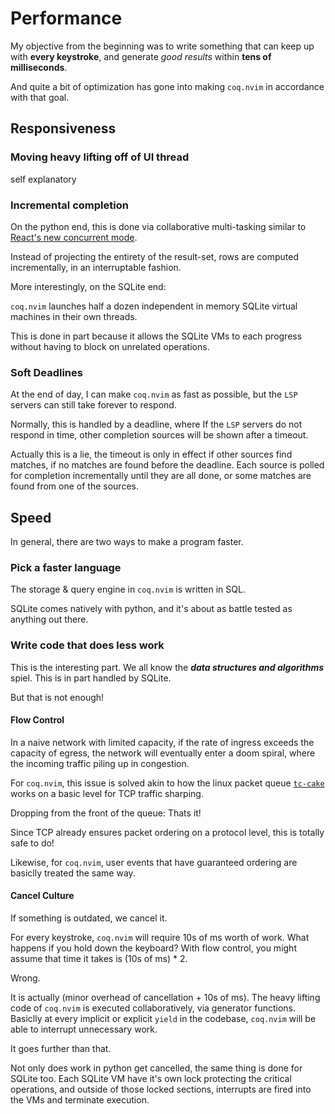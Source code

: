 # Performance

My objective from the beginning was to write something that can keep up with **every keystroke**, and generate _good results_ within **tens of milliseconds**.

And quite a bit of optimization has gone into making `coq.nvim` in accordance with that goal.

## Responsiveness

### Moving heavy lifting off of UI thread

self explanatory

### Incremental completion

On the python end, this is done via collaborative multi-tasking similar to [React's new concurrent mode](https://reactjs.org/docs/concurrent-mode-intro.html).

Instead of projecting the entirety of the result-set, rows are computed incrementally, in an interruptable fashion.

More interestingly, on the SQLite end:

`coq.nvim` launches half a dozen independent in memory SQLite virtual machines in their own threads.

This is done in part because it allows the SQLite VMs to each progress without having to block on unrelated operations.

### Soft Deadlines

At the end of day, I can make `coq.nvim` as fast as possible, but the `LSP` servers can still take forever to respond.

Normally, this is handled by a deadline, where If the `LSP` servers do not respond in time, other completion sources will be shown after a timeout.

Actually this is a lie, the timeout is only in effect if other sources find matches, if no matches are found before the deadline. Each source is polled for completion incrementally until they are all done, or some matches are found from one of the sources.

## Speed

In general, there are two ways to make a program faster.

### Pick a faster language

The storage & query engine in `coq.nvim` is written in SQL.

SQLite comes natively with python, and it's about as battle tested as anything out there.

### Write code that does less work

This is the interesting part. We all know the _**data structures and algorithms**_ spiel. This is in part handled by SQLite.

But that is not enough!

#### Flow Control

In a naive network with limited capacity, if the rate of ingress exceeds the capacity of egress, the network will eventually enter a doom spiral, where the incoming traffic piling up in congestion.

For `coq.nvim`, this issue is solved akin to how the linux packet queue [`tc-cake`](https://man7.org/linux/man-pages/man8/tc-cake.8.html) works on a basic level for TCP traffic sharping.

Dropping from the front of the queue: Thats it!

Since TCP already ensures packet ordering on a protocol level, this is totally safe to do!

Likewise, for `coq.nvim`, user events that have guaranteed ordering are basiclly treated the same way.

#### Cancel Culture

If something is outdated, we cancel it.

For every keystroke, `coq.nvim` will require 10s of ms worth of work. What happens if you hold down the keyboard? With flow control, you might assume that time it takes is (10s of ms) \* 2.

Wrong.

It is actually (minor overhead of cancellation + 10s of ms). The heavy lifting code of `coq.nvim` is executed collaboratively, via generator functions. Basiclly at every implicit or explicit `yield` in the codebase, `coq.nvim` will be able to interrupt unnecessary work.

It goes further than that.

Not only does work in python get cancelled, the same thing is done for SQLite too. Each SQLite VM have it's own lock protecting the critical operations, and outside of those locked sections, interrupts are fired into the VMs and terminate execution.
